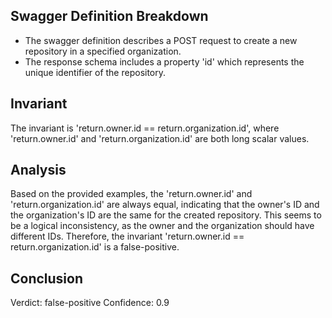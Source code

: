 ## Swagger Definition Breakdown
- The swagger definition describes a POST request to create a new repository in a specified organization.
- The response schema includes a property 'id' which represents the unique identifier of the repository.

## Invariant
The invariant is 'return.owner.id == return.organization.id', where 'return.owner.id' and 'return.organization.id' are both long scalar values.

## Analysis
Based on the provided examples, the 'return.owner.id' and 'return.organization.id' are always equal, indicating that the owner's ID and the organization's ID are the same for the created repository. This seems to be a logical inconsistency, as the owner and the organization should have different IDs. Therefore, the invariant 'return.owner.id == return.organization.id' is a false-positive.

## Conclusion
Verdict: false-positive
Confidence: 0.9
